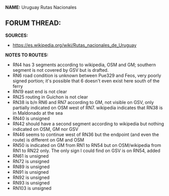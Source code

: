 ﻿**NAME:**
Uruguay Rutas Nacionales

**FORUM THREAD:**
- 


**SOURCES:**
- https://es.wikipedia.org/wiki/Rutas_nacionales_de_Uruguay


**NOTES TO ROUTES:**
- RN4 has 3 segments according to wikipedia, OSM and GM; southern segment is not covered by GSV but is drafted.
- RN6 road condition is unknown between Pue329 and Feos, very poorly signed portion; it's possible that 6 doesn't even exist here south of the ferry
- RN19 east end is not clear
- RN25 routing in Guichon is not clear
- RN38 is b/n RN6 and RN7 according to GM, not visible on GSV, only partially indicated on OSM west of RN7. wikipedia indicates that RN38 is in Maldonado at the sea
- RN40 is unsigned
- RN42 should have a second segment according to wikipedia but nothing indicated on OSM, GM nor GSV
- RN46 seems to continue west of RN36 but the endpoint (and even the route) is different on GM and OSM
- RN50 is indicated on GM from RN1 to RN54 but on OSM/wikipedia from RN1 to RN22 only. The only sign I could find on GSV is on RN54, added
- RN61 is unsigned
- RN72 is unsigned
- RN89 is unsigned
- RN91 is unsigned
- RN92 is unsigned
- RN93 is unsigned
- RN103 is unsigned
